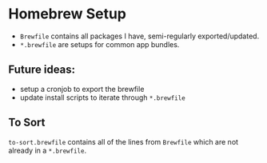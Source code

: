 # Homebrew Setup

* `Brewfile` contains all packages I have, semi-regularly exported/updated.
* `*.brewfile` are setups for common app bundles.

## Future ideas:

* setup a cronjob to export the brewfile
* update install scripts to iterate through `*.brewfile`

## To Sort

`to-sort.brewfile` contains all of the lines from `Brewfile` which are not already in a `*.brewfile`.
